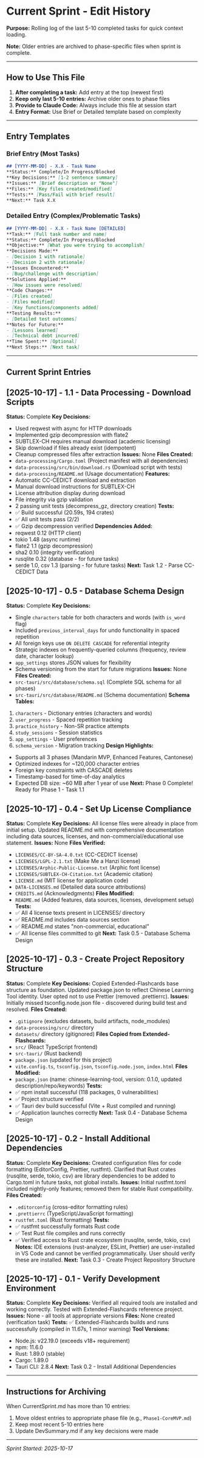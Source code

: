 # Current Sprint - Edit History

**Purpose:** Rolling log of the last 5-10 completed tasks for quick context loading.

**Note:** Older entries are archived to phase-specific files when sprint is complete.

---

## How to Use This File

1. **After completing a task:** Add entry at the top (newest first)
2. **Keep only last 5-10 entries:** Archive older ones to phase files
3. **Provide to Claude Code:** Always include this file at session start
4. **Entry Format:** Use Brief or Detailed template based on complexity

---

## Entry Templates

### Brief Entry (Most Tasks)
```markdown
## [YYYY-MM-DD] - X.X - Task Name
**Status:** Complete/In Progress/Blocked
**Key Decisions:** [1-2 sentence summary]
**Issues:** [Brief description or "None"]
**Files:** [Key files created/modified]
**Tests:** [Pass/Fail with brief result]
**Next:** Task X.X
```

### Detailed Entry (Complex/Problematic Tasks)
```markdown
## [YYYY-MM-DD] - X.X - Task Name [DETAILED]
**Task:** [Full task number and name]
**Status:** Complete/In Progress/Blocked
**Objective:** [What you were trying to accomplish]
**Decisions Made:**
- [Decision 1 with rationale]
- [Decision 2 with rationale]
**Issues Encountered:**
- [Bug/challenge with description]
**Solutions Applied:**
- [How issues were resolved]
**Code Changes:**
- [Files created]
- [Files modified]
- [Key functions/components added]
**Testing Results:**
- [Detailed test outcomes]
**Notes for Future:**
- [Lessons learned]
- [Technical debt incurred]
**Time Spent:** [Optional]
**Next Steps:** [Next task]
```

---

## Current Sprint Entries

## [2025-10-17] - 1.1 - Data Processing - Download Scripts
**Status:** Complete
**Key Decisions:**
- Used reqwest with async for HTTP downloads
- Implemented gzip decompression with flate2
- SUBTLEX-CH requires manual download (academic licensing)
- Skip download if files already exist (idempotent)
- Cleanup compressed files after extraction
**Issues:** None
**Files Created:**
- `data-processing/Cargo.toml` (Project manifest with all dependencies)
- `data-processing/src/bin/download.rs` (Download script with tests)
- `data-processing/README.md` (Usage documentation)
**Features:**
- Automatic CC-CEDICT download and extraction
- Manual download instructions for SUBTLEX-CH
- License attribution display during download
- File integrity via gzip validation
- 2 passing unit tests (decompress_gz, directory creation)
**Tests:**
- ✅ Build successful (20.59s, 194 crates)
- ✅ All unit tests pass (2/2)
- ✅ Gzip decompression verified
**Dependencies Added:**
- reqwest 0.12 (HTTP client)
- tokio 1.48 (async runtime)
- flate2 1.1 (gzip decompression)
- sha2 0.10 (integrity verification)
- rusqlite 0.32 (database - for future tasks)
- serde 1.0, csv 1.3 (parsing - for future tasks)
**Next:** Task 1.2 - Parse CC-CEDICT Data

## [2025-10-17] - 0.5 - Database Schema Design
**Status:** Complete
**Key Decisions:**
- Single `characters` table for both characters and words (with `is_word` flag)
- Included `previous_interval_days` for undo functionality in spaced repetition
- All foreign keys use `ON DELETE CASCADE` for referential integrity
- Strategic indexes on frequently-queried columns (frequency, review date, character lookup)
- `app_settings` stores JSON values for flexibility
- Schema versioning from the start for future migrations
**Issues:** None
**Files Created:**
- `src-tauri/src/database/schema.sql` (Complete SQL schema for all phases)
- `src-tauri/src/database/README.md` (Schema documentation)
**Schema Tables:**
1. `characters` - Dictionary entries (characters and words)
2. `user_progress` - Spaced repetition tracking
3. `practice_history` - Non-SR practice attempts
4. `study_sessions` - Session statistics
5. `app_settings` - User preferences
6. `schema_version` - Migration tracking
**Design Highlights:**
- Supports all 3 phases (Mandarin MVP, Enhanced Features, Cantonese)
- Optimized indexes for ~120,000 character entries
- Foreign key constraints with CASCADE deletes
- Timestamp-based for time-of-day analytics
- Expected DB size: ~60 MB after 1 year of use
**Next:** Phase 0 Complete! Ready for Phase 1 - Task 1.1

## [2025-10-17] - 0.4 - Set Up License Compliance
**Status:** Complete
**Key Decisions:** All license files were already in place from initial setup. Updated README.md with comprehensive documentation including data sources, licenses, and non-commercial/educational use statement.
**Issues:** None
**Files Verified:**
- `LICENSES/CC-BY-SA-4.0.txt` (CC-CEDICT license)
- `LICENSES/LGPL-2.1.txt` (Make Me a Hanzi license)
- `LICENSES/Arphic-Public-License.txt` (Arphic font license)
- `LICENSES/SUBTLEX-CH-Citation.txt` (Academic citation)
- `LICENSE.md` (MIT license for application code)
- `DATA-LICENSES.md` (Detailed data source attributions)
- `CREDITS.md` (Acknowledgments)
**Files Modified:**
- `README.md` (Added features, data sources, licenses, development setup)
**Tests:**
- ✅ All 4 license texts present in LICENSES/ directory
- ✅ README.md includes data sources section
- ✅ README.md states "non-commercial, educational"
- ✅ All license files committed to git
**Next:** Task 0.5 - Database Schema Design

## [2025-10-17] - 0.3 - Create Project Repository Structure
**Status:** Complete
**Key Decisions:** Copied Extended-Flashcards base structure as foundation. Updated package.json to reflect Chinese Learning Tool identity. User opted not to use Prettier (removed .prettierrc).
**Issues:** Initially missed tsconfig.node.json file - discovered during build test and resolved.
**Files Created:**
- `.gitignore` (excludes datasets, build artifacts, node_modules)
- `data-processing/src/` directory
- `datasets/` directory (gitignored)
**Files Copied from Extended-Flashcards:**
- `src/` (React TypeScript frontend)
- `src-tauri/` (Rust backend)
- `package.json` (updated for this project)
- `vite.config.ts`, `tsconfig.json`, `tsconfig.node.json`, `index.html`
**Files Modified:**
- `package.json` (name: chinese-learning-tool, version: 0.1.0, updated description/repo/keywords)
**Tests:**
- ✅ npm install successful (118 packages, 0 vulnerabilities)
- ✅ Project structure verified
- ✅ Tauri dev build successful (Vite + Rust compiled and running)
- ✅ Application launches correctly
**Next:** Task 0.4 - Database Schema Design

## [2025-10-17] - 0.2 - Install Additional Dependencies
**Status:** Complete
**Key Decisions:** Created configuration files for code formatting (EditorConfig, Prettier, rustfmt). Clarified that Rust crates (rusqlite, serde, tokio, csv) are library dependencies to be added to Cargo.toml in future tasks, not global installs.
**Issues:** Initial rustfmt.toml included nightly-only features; removed them for stable Rust compatibility.
**Files Created:**
- `.editorconfig` (cross-editor formatting rules)
- `.prettierrc` (TypeScript/JavaScript formatting)
- `rustfmt.toml` (Rust formatting)
**Tests:**
- ✅ rustfmt successfully formats Rust code
- ✅ Test Rust file compiles and runs correctly
- ✅ Verified access to Rust crate ecosystem (rusqlite, serde, tokio, csv)
**Notes:** IDE extensions (rust-analyzer, ESLint, Prettier) are user-installed in VS Code and cannot be verified programmatically. User should verify these are installed.
**Next:** Task 0.3 - Create Project Repository Structure

## [2025-10-17] - 0.1 - Verify Development Environment
**Status:** Complete
**Key Decisions:** Verified all required tools are installed and working correctly. Tested with Extended-Flashcards reference project.
**Issues:** None - all tools at appropriate versions
**Files:** None created (verification task)
**Tests:** ✅ Extended-Flashcards builds and runs successfully (compiled in 11.67s, 1 minor warning)
**Tool Versions:**
- Node.js: v22.19.0 (exceeds v18+ requirement)
- npm: 11.6.0
- Rust: 1.89.0 (stable)
- Cargo: 1.89.0
- Tauri CLI: 2.8.4
**Next:** Task 0.2 - Install Additional Dependencies

---

## Instructions for Archiving

When CurrentSprint.md has more than 10 entries:
1. Move oldest entries to appropriate phase file (e.g., `Phase1-CoreMVP.md`)
2. Keep most recent 5-10 entries here
3. Update DevSummary.md if any key decisions were made

---

*Sprint Started: 2025-10-17*
